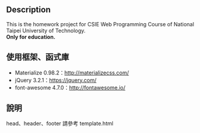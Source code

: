 ## Description
This is the homework project for CSIE Web Programming Course of National Taipei University of Technology.
<br />
**Only for education.**

## 使用框架、函式庫
* Materialize 0.98.2：http://materializecss.com/
* jQuery 3.2.1：https://jquery.com/
* font-awesome 4.7.0：http://fontawesome.io/

## 說明
head、header、footer 請參考 template.html
